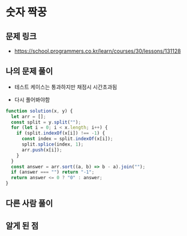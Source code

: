 # 숫자 짝꿍

## 문제 링크

- https://school.programmers.co.kr/learn/courses/30/lessons/131128

## 나의 문제 풀이

- 테스트 케이스는 통과하지만 채점시 시간초과됨

- 다시 풀어봐야함

```js
function solution(x, y) {
  let arr = [];
  const split = y.split("");
  for (let i = 0; i < x.length; i++) {
    if (split.indexOf(x[i]) !== -1) {
      const index = split.indexOf(x[i]);
      split.splice(index, 1);
      arr.push(x[i]);
    }
  }
  const answer = arr.sort((a, b) => b - a).join("");
  if (answer === "") return "-1";
  return answer <= 0 ? "0" : answer;
}
```

## 다른 사람 풀이

## 알게 된 점
